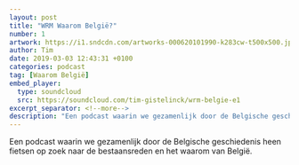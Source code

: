```yaml
---
layout: post
title: "WRM Waarom België?"
number: 1
artwork: https://i1.sndcdn.com/artworks-000620101990-k283cw-t500x500.jpg
author: Tim
date: 2019-03-03 12:43:31 +0100
categories: podcast
tag: [Waarom België]
embed_player:
  type: soundcloud
  src: https://soundcloud.com/tim-gistelinck/wrm-belgie-e1
excerpt_separator: <!--more-->
description: "Een podcast waarin we gezamenlijk door de Belgische geschiedenis heen fietsen op zoek naar de bestaansreden en het waarom van België."
---
```

Een podcast waarin we gezamenlijk door de Belgische geschiedenis heen fietsen op zoek naar de bestaansreden en het waarom van België.